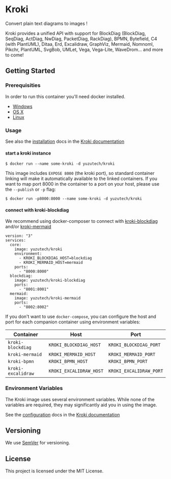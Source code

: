 # Kroki

Convert plain text diagrams to images !

Kroki provides a unified API with support for BlockDiag (BlockDiag, SeqDiag, ActDiag, NwDiag, PacketDiag, RackDiag), BPMN, Bytefield, C4 (with PlantUML), Ditaa, Erd, Excalidraw, GraphViz, Mermaid, Nomnoml, Pikchr, PlantUML, SvgBob, UMLet, Vega, Vega-Lite, WaveDrom... and more to come!

## Getting Started

### Prerequisities

In order to run this container you'll need docker installed.

* [Windows](https://docs.docker.com/docker-for-windows/)
* [OS X](https://docs.docker.com/docker-for-mac/)
* [Linux](https://docs.docker.com/get-started/)

### Usage

See also the [installation](https://docs.kroki.io/kroki/setup/configuration/) docs in the [Kroki documentation](https://docs.kroki.io/)

#### start a kroki instance

`$ docker run --name some-kroki -d yuzutech/kroki`

This image includes `EXPOSE 8000` (the kroki port), so standard container linking will make it automatically available to the linked containers. If you want to map port 8000 in the container to a port on your host, please use the `--publish` or `-p` flag:

`$ docker run -p8000:8000 --name some-kroki -d yuzutech/kroki`

#### connect with kroki-blockdiag

We recommend using docker-composer to connect with [kroki-blockdiag](https://hub.docker.com/r/yuzutech/kroki-blockdiag) and/or [kroki-mermaid](https://hub.docker.com/r/yuzutech/kroki-mermaid)

```
version: "3"
services:
  core:
    image: yuzutech/kroki
    environment:
      - KROKI_BLOCKDIAG_HOST=blockdiag
      - KROKI_MERMAID_HOST=mermaid
    ports:
      - "8000:8000"
  blockdiag:
    image: yuzutech/kroki-blockdiag
    ports:
      - "8001:8001"
  mermaid:
    image: yuzutech/kroki-mermaid
    ports:
      - "8002:8002"
```

If you don't want to use `docker-compose`, you can configure the host and port for each companion container using environment variables:

|Container|Host|Port|
|--|--|--|
|`kroki-blockdiag`|`KROKI_BLOCKDIAG_HOST`|`KROKI_BLOCKDIAG_PORT`|
|`kroki-mermaid`|`KROKI_MERMAID_HOST`|`KROKI_MERMAID_PORT`|
|`kroki-bpmn`|`KROKI_BPMN_HOST`|`KROKI_BPMN_PORT`|
|`kroki-excalidraw`|`KROKI_EXCALIDRAW_HOST`|`KROKI_EXCALIDRAW_PORT`|

### Environment Variables
The Kroki image uses several environment variables. While none of the variables are required, they may significantly aid you in using the image.

See the [configuration](https://docs.kroki.io/kroki/setup/configuration/) docs in the [Kroki documentation](https://docs.kroki.io/)

## Versioning

We use [SemVer](https://semver.org/) for versioning.

## License

This project is licensed under the MIT License.
